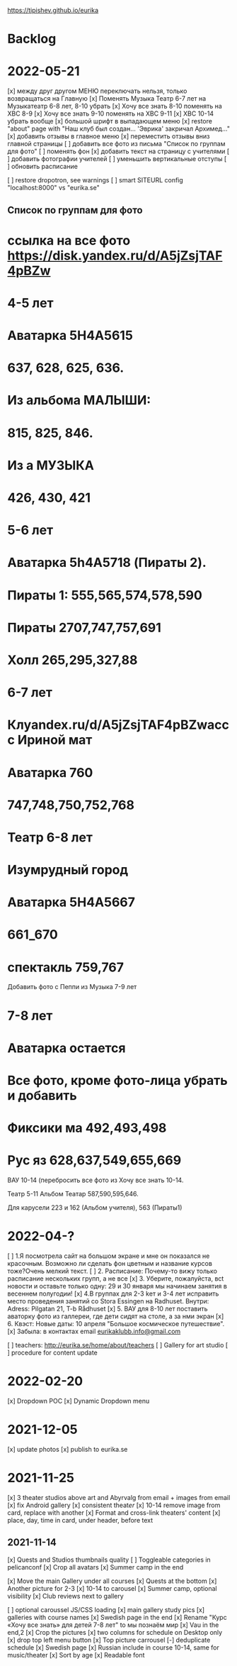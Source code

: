 https://tipishev.github.io/eurika

# Backlog

# 2022-05-21

[x] между друг другом МЕНЮ переключать нельзя, только возвращаться на Главную
[x] Поменять Музыка Театр 6-7 лет на Музыкатеатр 6-8 лет, 8-10 убрать
[x] Хочу все знать 8-10 поменять на ХВС 8-9
[x] Хочу все знать 9-10 поменять на ХВС 9-11
[x] ХВС 10-14 убрать вообще
[x] большой шрифт в выпадающем меню
[x] restore "about" page with "Наш клуб был создан... 'Эврика' закричал Архимед..."
[x] добавить отзывы в главное меню
[x] переместить отзывы вниз главной страницы
[ ] добавить все фото из письма "Список по группам для фото"
[ ] поменять фон
[x] добавить текст на страницу с учителями
[ ] добавить фотографии учителей
[ ] уменьшить вертикальные отступы
[ ] обновить расписание

[ ] restore dropotron, see warnings
[ ] smart SITEURL config "localhost:8000" vs "eurika.se"


## Список по группам для фото
# ссылка на все фото https://disk.yandex.ru/d/A5jZsjTAF4pBZw

# 4-5 лет
# Аватарка 5H4A5615
# 637, 628, 625, 636.

# Из альбома МАЛЫШИ:
# 815, 825, 846.

# Из а МУЗЫКА
# 426, 430, 421

# 5-6 лет
# Аватарка 5h4A5718 (Пираты 2).
# Пираты 1: 555,565,574,578,590
# Пираты 2707,747,757,691
# Холл 265,295,327,88

# 6-7 лет
# Клyandex.ru/d/A5jZsjTAF4pBZwасс с Ириной мат
# Аватарка 760
# 747,748,750,752,768

# Театр 6-8 лет
# Изумрудный город
# Аватарка 5H4A5667
# 661_670
# спектакль 759,767
Добавить фото с Пеппи из Музыка 7-9 лет 

# 7-8 лет
# Аватарка остается
# Все фото, кроме фото-лица убрать и добавить
# Фиксики ма 492,493,498
# Рус яз 628,637,549,655,669

ВАУ 10-14 (перебросить все фото из Хочу все знать 10-14.

Театр 5-11 
Альбом Театар 587,590,595,646.

Для карусели 223 и 162 (Альбом учителя), 563 (Пираты1)


# 2022-04-?

[ ] 1.Я посмотрела сайт на большом экране и мне он показался не красочным. Возможно ли сделать фон цветным и название курсов тоже?Очень мелкий текст.
[ ] 2. Расписание: Почему-то вижу только расписание нескольких групп, а не все
[x] 3. Уберите, пожалуйста, вct новости и оставьте только одну:  29 и 30 января мы начинаем занятия в весеннем полугодии!
[x] 4.В группах для 2-3 kет и 3-4 лет исправить место проведения занятий со Stora Essingen на Radhuset. Внутри: Adress: Pilgatan 21, T-b Rådhuset
[x] 5. ВАУ для 8-10 лет поставить аваторку фото из галлереи, где дети сидят на столе, а за нми экран
[x] 6. Квэст: Новые даты: 10 апреля "Большое космическое путешествие".
[x] Забыла: в контактах email eurikaklubb.info@gmail.com

[ ] teachers: http://eurika.se/home/about/teachers
[ ] Gallery for art studio
[ ] procedure for content update

# 2022-02-20
[x] Dropdown POC
[x] Dynamic Dropdown menu


# 2021-12-05
[x] update photos 
[x] publish to eurika.se

# 2021-11-25

[x] 3 theater studios above art and Abyrvalg from email + images from email
[x] fix Android gallery
[x] consistent theat*er*
[x] 10-14 remove image from card, replace with another
[x] Format and cross-link theaters' content
[x] place, day, time in card, under header, before text

## 2021-11-14

[x] Quests and Studios thumbnails quality
[ ] Toggleable categories in pelicanconf
[x] Crop all avatars
[x] Summer camp in the end

[x] Move the main Gallery under all courses
[x] Quests at the bottom
[x] Another picture for 2-3
[x] 10-14 to carousel
[x] Summer camp, optional visibility
[x] Club reviews next to gallery

[ ] optional caroussel JS/CSS loading
[x] main gallery study pics
[x] galleries with course names
[x] Swedish page in the end
[x] Rename "Курс «Хочу все знать» для детей 7-8 лет" to мы познаём мир
[x] Vau in the end,2
[x] Crop the pictures
[x] two columns for schedule on Desktop only
[x] drop top left menu button
[x] Top picture carrousel
[-] deduplicate schedule
[x] Swedish page
[x] Russian include in course 10-14, same for music/theater
[x] Sort by age
[x] Readable font
